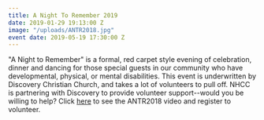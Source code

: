 ```yaml
---
title: A Night To Remember 2019
date: 2019-01-29 19:13:00 Z
image: "/uploads/ANTR2018.jpg"
event date: 2019-05-19 17:30:00 Z
---
```


"A Night to Remember" is a formal, red carpet style evening of celebration, dinner and dancing for those special guests in our community who have developmental, physical, or mental disabilities. This event is underwritten by Discovery Christian Church, and takes a lot of volunteers to pull off.  NHCC is partnering with Discovery to provide volunteer support--would you be willing to help? Click [here](https://discovertogether.com/anighttoremember) to see the ANTR2018 video and register to volunteer. 



